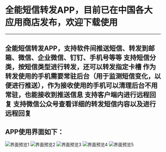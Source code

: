 # 全能短信转发APP，目前已在中国各大应用商店发布，欢迎下载使用
--------
全能短信转发APP，支持软件间推送短信、转发到邮箱、微信、企业微信、钉钉、手机号等等
支持短信分类，按短信类型进行转发，还可以转发指定卡槽
作为转发使用的手机需要常驻后台（用于监测短信变化，以便进行推送），作为接收使用的手机可以清理后台不用常驻，也能接收到推送信息
支持客户端内进行远程回复
支持微信公众号查看详细的转发短信内容以及进行远程回复
--------
## APP使用界面如下：
![界面预览1](1.png "1.png")
![界面预览2](2.png "2.png")
![界面预览3](3.png "3.png")
![界面预览4](4.png "4.png")
![界面预览5](5.png "5.png")
